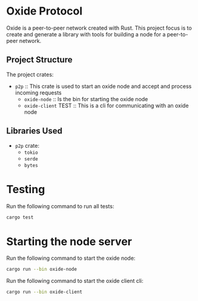 # Oxide Protocol

Oxide is a peer-to-peer network created with Rust. This project focus is to
create and generate a library with tools for building a node for a peer-to-peer
network.

## Project Structure

The project crates:
 - `p2p` :: This crate is used to start an oxide node and accept and process
            incoming requests
    - `oxide-node` :: Is the bin for starting the oxide node
    - `oxide-client` TEST :: This is a cli for communicating with an oxide node

## Libraries Used

- `p2p` crate:
    - `tokio`
    - `serde`
    - `bytes`

# Testing

Run the following command to run all tests:
```bash
cargo test
```

# Starting the node server
Run the following command to start the oxide node:
```bash
cargo run --bin oxide-node
```

Run the following command to start the oxide client cli:
```bash
cargo run --bin oxide-client
```